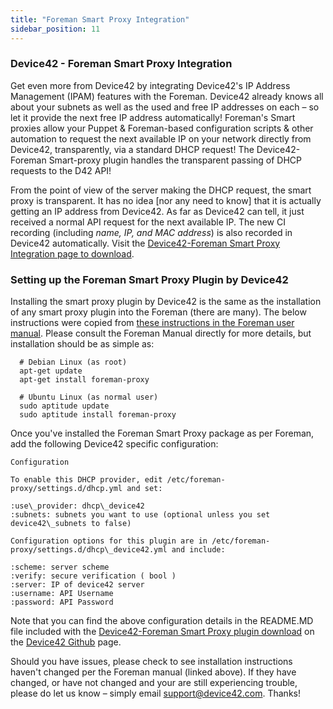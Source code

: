 ```yaml
---
title: "Foreman Smart Proxy Integration"
sidebar_position: 11
---
```


### Device42 - Foreman Smart Proxy Integration

Get even more from Device42 by integrating Device42's IP Address Management (IPAM) features with the Foreman. Device42 already knows all about your subnets as well as the used and free IP addresses on each – so let it provide the next free IP address automatically! Foreman's Smart proxies allow your Puppet & Foreman-based configuration scripts & other automation to request the next available IP on your network directly from Device42, transparently, via a standard DHCP request! The Device42-Foreman Smart-proxy plugin handles the transparent passing of DHCP requests to the D42 API!

From the point of view of the server making the DHCP request, the smart proxy is transparent. It has no idea \[nor any need to know\] that it is actually getting an IP address from Device42. As far as Device42 can tell, it just received a normal API request for the next available IP. The new CI recording (including _name, IP, and MAC address_) is also recorded in Device42 automatically. Visit the [Device42-Foreman Smart Proxy Integration page to download](https://www.device42.com/integrations/foreman-smart-proxy/).

### Setting up the Foreman Smart Proxy Plugin by Device42

Installing the smart proxy plugin by Device42 is the same as the installation of any smart proxy plugin into the Foreman (there are many). The below instructions were copied from [these instructions in the Foreman user manual](https://theforeman.org/manuals/1.1/index.html#4.3SmartProxies). Please consult the Foreman Manual directly for more details, but installation should be as simple as:

```
  # Debian Linux (as root)
  apt-get update
  apt-get install foreman-proxy

  # Ubuntu Linux (as normal user)
  sudo aptitude update
  sudo aptitude install foreman-proxy
```



Once you've installed the Foreman Smart Proxy package as per Foreman, add the following Device42 specific configuration:

```
Configuration

To enable this DHCP provider, edit /etc/foreman-proxy/settings.d/dhcp.yml and set:

:use\_provider: dhcp\_device42
:subnets: subnets you want to use (optional unless you set device42\_subnets to false)

Configuration options for this plugin are in /etc/foreman-proxy/settings.d/dhcp\_device42.yml and include:

:scheme: server scheme
:verify: secure verification ( bool )
:server: IP of device42 server
:username: API Username
:password: API Password
```

Note that you can find the above configuration details in the README.MD file included with the [Device42-Foreman Smart Proxy plugin download](https://github.com/theforeman/smart_proxy_dhcp_device42/archive/master.zip) on the [Device42 Github](https://github.com/theforeman/smart_proxy_dhcp_device42) page.

Should you have issues, please check to see installation instructions haven't changed per the Foreman manual (linked above). If they have changed, or have not changed and your are still experiencing trouble, please do let us know – simply email support@device42.com. Thanks!
